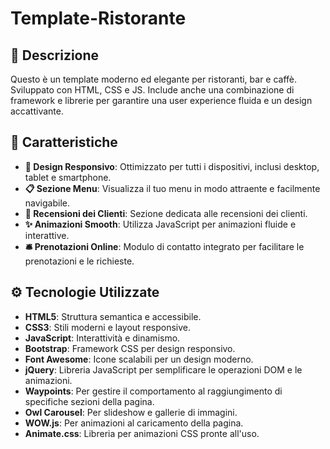 # Template-Ristorante

## 📜 Descrizione

Questo è un template moderno ed elegante per ristoranti, bar e caffè. Sviluppato con HTML, CSS e JS. Include anche una combinazione di framework e librerie per garantire una user experience fluida e un design accattivante.

## 🌟 Caratteristiche

- **📱 Design Responsivo**: Ottimizzato per tutti i dispositivi, inclusi desktop, tablet e smartphone.
- **📋 Sezione Menu**: Visualizza il tuo menu in modo attraente e facilmente navigabile.
- **💬 Recensioni dei Clienti**: Sezione dedicata alle recensioni dei clienti.
- **✨ Animazioni Smooth**: Utilizza JavaScript per animazioni fluide e interattive.
- **🛎️ Prenotazioni Online**: Modulo di contatto integrato per facilitare le prenotazioni e le richieste.

## ⚙️ Tecnologie Utilizzate

- **HTML5**: Struttura semantica e accessibile.
- **CSS3**: Stili moderni e layout responsive.
- **JavaScript**: Interattività e dinamismo.
- **Bootstrap**: Framework CSS per design responsivo.
- **Font Awesome**: Icone scalabili per un design moderno.
- **jQuery**: Libreria JavaScript per semplificare le operazioni DOM e le animazioni.
- **Waypoints**: Per gestire il comportamento al raggiungimento di specifiche sezioni della pagina.
- **Owl Carousel**: Per slideshow e gallerie di immagini.
- **WOW.js**: Per animazioni al caricamento della pagina.
- **Animate.css**: Libreria per animazioni CSS pronte all'uso.